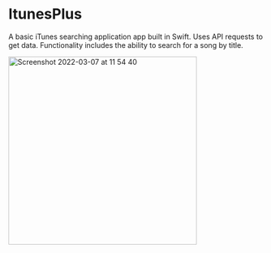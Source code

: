 # ItunesPlus
A basic iTunes searching application app built in Swift. Uses API requests to get data. Functionality includes the ability to search for a song by title. 

<img width="371" alt="Screenshot 2022-03-07 at 11 54 40" src="https://user-images.githubusercontent.com/29463442/157029865-9b588ca4-636e-412a-996e-58d678892511.png">
